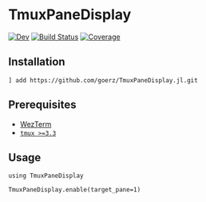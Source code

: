 # TmuxPaneDisplay

[![Dev](https://img.shields.io/badge/docs-dev-blue.svg)](https://goerz.github.io/TmuxPaneDisplay.jl/dev/)
[![Build Status](https://github.com/goerz/TmuxPaneDisplay.jl/workflows/CI/badge.svg)](https://github.com/goerz/TmuxPaneDisplay.jl/actions)
[![Coverage](https://codecov.io/gh/goerz/TmuxPaneDisplay.jl/branch/master/graph/badge.svg)](https://codecov.io/gh/goerz/TmuxPaneDisplay.jl)

## Installation

```
] add https://github.com/goerz/TmuxPaneDisplay.jl.git
```

## Prerequisites

* [WezTerm](https://wezfurlong.org/wezterm/index.html)
* [`tmux >=3.3`](https://github.com/tmux/tmux)

## Usage

```
using TmuxPaneDisplay

TmuxPaneDisplay.enable(target_pane=1)
```
